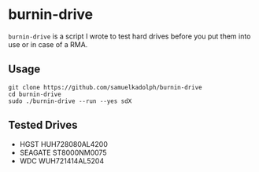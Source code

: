 # burnin-drive

`burnin-drive` is a script I wrote to test hard drives before you put them into
use or in case of a RMA.

## Usage

```
git clone https://github.com/samuelkadolph/burnin-drive
cd burnin-drive
sudo ./burnin-drive --run --yes sdX
```

## Tested Drives

* HGST HUH728080AL4200
* SEAGATE ST8000NM0075
* WDC WUH721414AL5204
